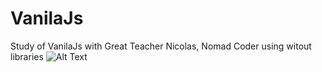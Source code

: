 # VanilaJs
Study of VanilaJs with Great Teacher Nicolas, Nomad Coder
using witout libraries
![Alt Text](https://media.giphy.com/media/jqHPRYZUV1LyVn01Tu/giphy.gif)
